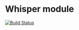 # Whisper module

[![Build Status](https://travis-ci.org/jbussdieker/puppet-whisper.svg?branch=master)](https://travis-ci.org/jbussdieker/puppet-whisper)
